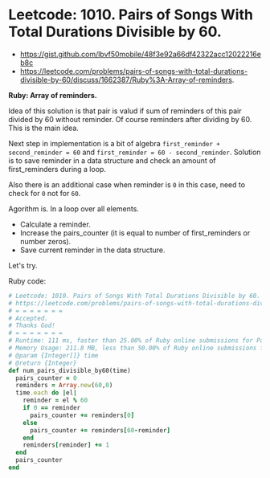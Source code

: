 # Leetcode: 1010. Pairs of Songs With Total Durations Divisible by 60.

- https://gist.github.com/lbvf50mobile/48f3e92a66df42322acc12022216eb8c
- https://leetcode.com/problems/pairs-of-songs-with-total-durations-divisible-by-60/discuss/1662387/Ruby%3A-Array-of-reminders.
 
**Ruby: Array of reminders.**

Idea of this solution is that pair is valud if sum of reminders of this pair divided by 60 without reminder. Of course reminders after dividing by 60. This is the main idea.

Next step in implementation is a bit of algebra `first_reminder + second_reminder = 60` and `first_reminder = 60 - second_reminder`. Solution is to save reminder in a data structure and check an amount of first_reminders during a loop.

Also there is an additional case when reminder is `0` in this case, need to check for `0` not for `60`.

Agorithm is.
In a loop over all elements.

- Calculate a reminder.
- Increase the pairs_counter (it is equal to number of first_reminders or number zeros).
- Save current reminder in the data structure.

Let's try.

Ruby code:
```Ruby
# Leetcode: 1010. Pairs of Songs With Total Durations Divisible by 60.
# https://leetcode.com/problems/pairs-of-songs-with-total-durations-divisible-by-60/
# = = = = = = =
# Accepted.
# Thanks God!
# = = = = = = =
# Runtime: 111 ms, faster than 25.00% of Ruby online submissions for Pairs of Songs With Total Durations Divisible by 60.
# Memory Usage: 211.8 MB, less than 50.00% of Ruby online submissions for Pairs of Songs With Total Durations Divisible by 60.
# @param {Integer[]} time
# @return {Integer}
def num_pairs_divisible_by60(time)
  pairs_counter = 0
  reminders = Array.new(60,0)
  time.each do |el|
    reminder = el % 60
    if 0 == reminder
      pairs_counter += reminders[0]
    else
      pairs_counter += reminders[60-reminder]
    end
    reminders[reminder] += 1
  end
  pairs_counter
end
```
